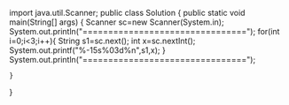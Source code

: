 import java.util.Scanner;
public class Solution {
    public static void main(String[] args) {
            Scanner sc=new Scanner(System.in);
            System.out.println("================================");
            for(int i=0;i<3;i++){
                String s1=sc.next();
                int x=sc.nextInt();
                System.out.printf("%-15s%03d%n",s1,x); 
            }
            System.out.println("================================");

    }
}
